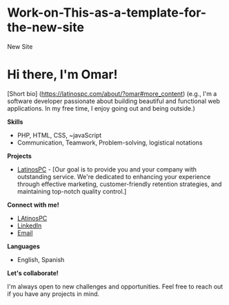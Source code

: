 # Work-on-This-as-a-template-for-the-new-site
 New Site

 # Hi there, I'm Omar!

[Short bio] (https://latinospc.com/about/?omar#more_content) (e.g., I'm a software developer passionate about building beautiful and functional web applications. In my free time, I enjoy going out and being outside.)

**Skills**

* PHP, HTML, CSS, ~javaScript
* Communication, Teamwork, Problem-solving, logistical notations

**Projects**

* [LatinosPC](https://latinospc.com/) - [Our goal is to provide you and your company with outstanding service. We're dedicated to enhancing your experience through effective marketing, customer-friendly retention strategies, and maintaining top-notch quality control.]


**Connect with me!**

* [LAtinosPC]((https://latinospc.com/contact/#scroll))
* [LinkedIn](https://www.linkedin.com/in/miguel-garcia-a36399234)
* [Email](help@latinospc.com)



**Languages**

* English, Spanish

**Let's collaborate!**

I'm always open to new challenges and opportunities. Feel free to reach out if you have any projects in mind.

